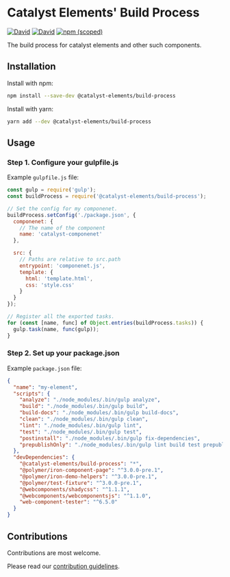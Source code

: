 # Catalyst Elements' Build Process

[![David](https://img.shields.io/david/catalyst/CatalystElementsBuildProcess.svg?style=flat-square)](https://david-dm.org/catalyst/CatalystElementsBuildProcess)
[![David](https://img.shields.io/david/dev/catalyst/CatalystElementsBuildProcess.svg?style=flat-square)](https://david-dm.org/catalyst/CatalystElementsBuildProcess?type=dev)
[![npm (scoped)](https://img.shields.io/npm/v/@catalyst-elements/build-process.svg?style=flat-square)](https://www.npmjs.com/package/@catalyst-elements/build-process)

The build process for catalyst elements and other such components.

## Installation

Install with npm:

```sh
npm install --save-dev @catalyst-elements/build-process
```

Install with yarn:

```sh
yarn add --dev @catalyst-elements/build-process
```

## Usage

### Step 1. Configure your gulpfile.js

Example `gulpfile.js` file:

```js
const gulp = require('gulp');
const buildProcess = require('@catalyst-elements/build-process');

// Set the config for my componenet.
buildProcess.setConfig('./package.json', {
  componenet: {
    // The name of the component
    name: 'catalyst-componenet'
  },

  src: {
    // Paths are relative to src.path
    entrypoint: 'componenet.js',
    template: {
      html: 'template.html',
      css: 'style.css'
    }
  }
});

// Register all the exported tasks.
for (const [name, func] of Object.entries(buildProcess.tasks)) {
  gulp.task(name, func(gulp));
}
```

### Step 2. Set up your package.json

Example `package.json` file:

```json
{
  "name": "my-element",
  "scripts": {
    "analyze": "./node_modules/.bin/gulp analyze",
    "build": "./node_modules/.bin/gulp build",
    "build-docs": "./node_modules/.bin/gulp build-docs",
    "clean": "./node_modules/.bin/gulp clean",
    "lint": "./node_modules/.bin/gulp lint",
    "test": "./node_modules/.bin/gulp test",
    "postinstall": "./node_modules/.bin/gulp fix-dependencies",
    "prepublishOnly": "./node_modules/.bin/gulp lint build test prepublish"
  },
  "devDependencies": {
    "@catalyst-elements/build-process": "*",
    "@polymer/iron-component-page": "^3.0.0-pre.1",
    "@polymer/iron-demo-helpers": "^3.0.0-pre.1",
    "@polymer/test-fixture": "^3.0.0-pre.1",
    "@webcomponents/shadycss": "^1.1.1",
    "@webcomponents/webcomponentsjs": "^1.1.0",
    "web-component-tester": "^6.5.0"
  }
}
```

## Contributions

Contributions are most welcome.

Please read our [contribution guidelines](./CONTRIBUTING.md).
